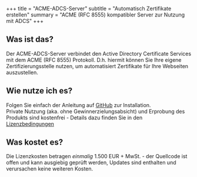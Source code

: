 +++
title = "ACME-ADCS-Server"
subtitle = "Automatisch Zertifikate erstellen"
summary = "ACME (RFC 8555) kompatibler Server zur Nutzung mit ADCS"
+++

## Was ist das?

Der ACME-ADCS-Server verbindet den Active Directory Certificate Services mit dem ACME (RFC 8555) Protokoll.
D.h. hiermit können Sie Ihre eigene Zertifizierungsstelle nutzen, um automatisiert Zertifikate für Ihre Webseiten auszustellen.

## Wie nutze ich es?

Folgen Sie einfach der Anleitung auf [GitHub](https://github.com/glatzert/ACME-Server-ADCS) zur Installation.  
Private Nutzung (aka. ohne Gewinnerzielungsabsicht) und Erprobung des Produkts sind kostenfrei - Details dazu finden Sie in den [Lizenzbedingungen](https://github.com/glatzert/ACME-Server-ADCS/blob/main/LICENSE)

## Was kostet es?

Die Lizenzkosten betragen *einmalig* 1.500 EUR + MwSt. - der Quellcode ist offen und kann ausgiebig geprüft werden, Updates sind enthalten und verursachen keine weiteren Kosten.
